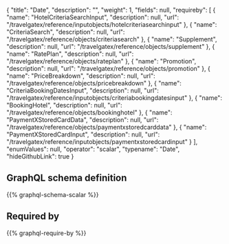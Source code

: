 {
  "title": "Date",
  "description": "",
  "weight": 1,
  "fields": null,
  "requireby": [
    {
      "name": "HotelCriteriaSearchInput",
      "description": null,
      "url": "/travelgatex/reference/inputobjects/hotelcriteriasearchinput"
    },
    {
      "name": "CriteriaSearch",
      "description": null,
      "url": "/travelgatex/reference/objects/criteriasearch"
    },
    {
      "name": "Supplement",
      "description": null,
      "url": "/travelgatex/reference/objects/supplement"
    },
    {
      "name": "RatePlan",
      "description": null,
      "url": "/travelgatex/reference/objects/rateplan"
    },
    {
      "name": "Promotion",
      "description": null,
      "url": "/travelgatex/reference/objects/promotion"
    },
    {
      "name": "PriceBreakdown",
      "description": null,
      "url": "/travelgatex/reference/objects/pricebreakdown"
    },
    {
      "name": "CriteriaBookingDatesInput",
      "description": null,
      "url": "/travelgatex/reference/inputobjects/criteriabookingdatesinput"
    },
    {
      "name": "BookingHotel",
      "description": null,
      "url": "/travelgatex/reference/objects/bookinghotel"
    },
    {
      "name": "PaymentXStoredCardData",
      "description": null,
      "url": "/travelgatex/reference/objects/paymentxstoredcarddata"
    },
    {
      "name": "PaymentXStoredCardInput",
      "description": null,
      "url": "/travelgatex/reference/inputobjects/paymentxstoredcardinput"
    }
  ],
  "enumValues": null,
  "operator": "scalar",
  "typename": "Date",
  "hideGithubLink": true
}
## GraphQL schema definition

{{% graphql-schema-scalar %}}

## Required by

{{% graphql-require-by %}}
